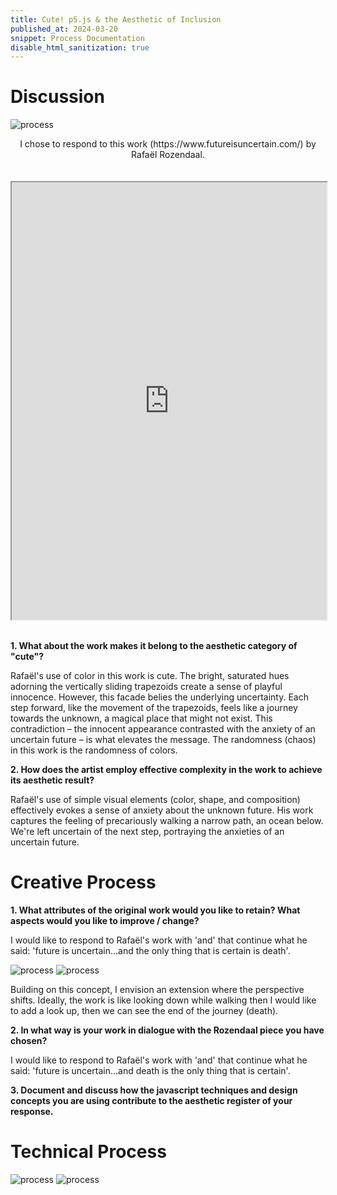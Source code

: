 ```yaml
---
title: Cute! p5.js & the Aesthetic of Inclusion
published_at: 2024-03-20
snippet: Process Documentation
disable_html_sanitization: true
---
```

# Discussion
![process](/240328_fourth_post/img1.png)

<div align="center">
    I chose to respond to this work (https://www.futureisuncertain.com/) by Rafaël Rozendaal. 
</div>

<br>
<br>
<div align="center">
<iframe src="https://editor.p5js.org/kimnhudiep2003/full/KMWNJ-IHd" width = "100%" height = "700px"></iframe>
</div>
<br>

**1. What about the work makes it belong to the aesthetic category of "cute"?**

Rafaël's use of color in this work is cute. The bright, saturated hues adorning the vertically sliding trapezoids create a sense of playful innocence. However, this facade belies the underlying uncertainty. Each step forward, like the movement of the trapezoids, feels like a journey towards the unknown, a magical place that might not exist. This contradiction – the innocent appearance contrasted with the anxiety of an uncertain future – is what elevates the message. The randomness (chaos) in this work is the randomness of colors.  

**2. How does the artist employ effective complexity in the work to achieve its aesthetic result?**

 Rafaël's use of simple visual elements (color, shape, and composition) effectively evokes a sense of anxiety about the unknown future. His work captures the feeling of precariously walking a narrow path, an ocean below. We're left uncertain of the next step, portraying the anxieties of an uncertain future.

# Creative Process
**1. What attributes of the original work would you like to retain? What aspects would you like to improve / change?**

I would like to respond to Rafaël's work with 'and' that continue what he said: 'future is uncertain...and the only thing that is certain is death'. 
<br>

![process](/240328_fourth_post/img3.png)
![process](/240328_fourth_post/img4.png)

Building on this concept, I envision an extension where the perspective shifts. Ideally, the work is like looking down while walking then I would like to add a look up, then we can see the end of the journey (death). 

**2. In what way is your work in dialogue with the Rozendaal piece you have chosen?**

I would like to respond to Rafaël's work with 'and' that continue what he said: 'future is uncertain...and death is the only thing that is certain'. 

**3. Document and discuss how the javascript techniques and design concepts you are using contribute to the aesthetic register of your response.**
 
# Technical Process

![process](/240328_fourth_post/img2.png)
![process](/240328_fourth_post/img5.png)

